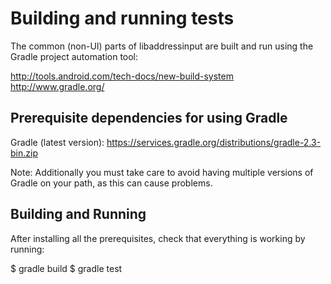 # Building and running tests


The common (non-UI) parts of libaddressinput are built and run using the Gradle
project automation tool:

http://tools.android.com/tech-docs/new-build-system
http://www.gradle.org/


## Prerequisite dependencies for using Gradle

Gradle (latest version):
  https://services.gradle.org/distributions/gradle-2.3-bin.zip

Note: Additionally you must take care to avoid having multiple versions of
Gradle on your path, as this can cause problems.


## Building and Running

After installing all the prerequisites, check that everything is working by
running:

$ gradle build
$ gradle test
